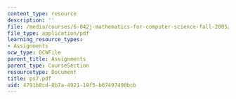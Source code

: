 ```yaml
---
content_type: resource
description: ''
file: /media/courses/6-042j-mathematics-for-computer-science-fall-2005/4791b8cd8b7a492119f5b67497490bcb_ps7.pdf
file_type: application/pdf
learning_resource_types:
- Assignments
ocw_type: OCWFile
parent_title: Assignments
parent_type: CourseSection
resourcetype: Document
title: ps7.pdf
uid: 4791b8cd-8b7a-4921-19f5-b67497490bcb
---
```

